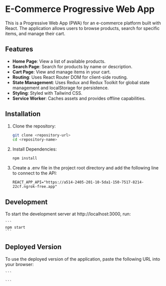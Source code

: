 # E-Commerce Progressive Web App

This is a Progressive Web App (PWA) for an e-commerce platform built with React. The application allows users to browse products, search for specific items, and manage their cart.

## Features

- **Home Page**: View a list of available products.
- **Search Page**: Search for products by name or description.
- **Cart Page**: View and manage items in your cart.
- **Routing**: Uses React Router DOM for client-side routing.
- **State Management**: Uses Redux and Redux Toolkit for global state management and localStorage for persistence.
- **Styling**: Styled with Tailwind CSS.
- **Service Worker**: Caches assets and provides offline capabilities.

## Installation

1. Clone the repository:

   ```sh
   git clone <repository-url>
   cd <repository-name>
   ```
2. Install Dependencies:
    ```sh
    npm install
    ```
3. Create a .env file in the project root directory and add the following line to connect to the API:

    ```
    REACT_APP_API="https://a514-2405-201-10-5da1-150-7517-8214-22cf.ngrok-free.app"
    ```

## Development

To start the development server at http://localhost:3000, run:

    ```
    npm start
    ```

## Deployed Version

To use the deployed version of the application, paste the following URL into your browser:

    ```
    
    ```